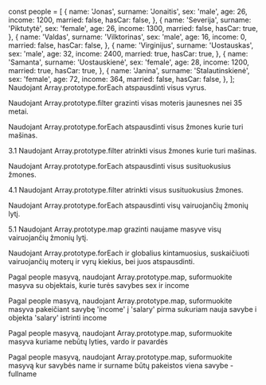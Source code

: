 const people = [
{
name: 'Jonas',
surname: 'Jonaitis',
sex: 'male',
age: 26,
income: 1200,
married: false,
hasCar: false,
},
{
name: 'Severija',
surname: 'Piktutytė',
sex: 'female',
age: 26,
income: 1300,
married: false,
hasCar: true,
},
{
name: 'Valdas',
surname: 'Vilktorinas',
sex: 'male',
age: 16,
income: 0,
married: false,
hasCar: false,
},
{
name: 'Virginijus',
surname: 'Uostauskas',
sex: 'male',
age: 32,
income: 2400,
married: true,
hasCar: true,
},
{
name: 'Samanta',
surname: 'Uostauskienė',
sex: 'female',
age: 28,
income: 1200,
married: true,
hasCar: true,
},
{
name: 'Janina',
surname: 'Stalautinskienė',
sex: 'female',
age: 72,
income: 364,
married: false,
hasCar: false,
},
];
Naudojant Array.prototype.forEach atspausdinti visus vyrus.

Naudojant Array.prototype.filter grazinti visas moteris jaunesnes nei 35 metai.

Naudojant Array.prototype.forEach atspausdinti visus žmones kurie turi mašinas.

3.1 Naudojant Array.prototype.filter atrinkti visus žmones kurie turi mašinas.

Naudojant Array.prototype.forEach atspausdinti visus susituokusius žmones.

4.1 Naudojant Array.prototype.filter atrinkti visus susituokusius žmones.

Naudojant Array.prototype.forEach atspausdinti visų vairuojančių žmonių lytį.

5.1 Naudojant Array.prototype.map grazinti naujame masyve visų vairuojančių žmonių lytį.

Naudojant Array.prototype.forEach ir globalius kintamuosius, suskaičiuoti vairuojančių moterų ir vyrų kiekius, bei juos atspausdinti.

Pagal people masyvą, naudojant Array.prototype.map, suformuokite masyva su objektais, kurie turės savybes sex ir income

Pagal people masyvą, naudojant Array.prototype.map, suformuokite masyva pakeičiant savybę 'income' į 'salary' pirma sukuriam nauja savybe i objekta 'salary' istrinti income

Pagal people masyvą, naudojant Array.prototype.map, suformuokite masyva kuriame nebūtų lyties, vardo ir pavardės

Pagal people masyvą, naudojant Array.prototype.map, suformuokite masyvą kur savybės name ir surname būtų pakeistos viena savybe - fullname
